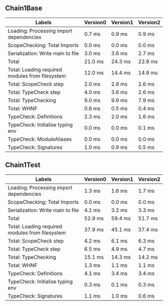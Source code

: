 
## Chain1Base

Labels|Version0|Version1|Version2
---|---|---|---
Loading: Processing import dependencies|0.7 ms|0.9 ms|0.9 ms
ScopeChecking: Total Imports|0.0 ms|0.0 ms|0.0 ms
Serialization: Write main to file|3.0 ms|3.6 ms|2.7 ms
Total|21.0 ms|24.3 ms|22.8 ms
Total: Loading required modules from filesystem|12.0 ms|14.4 ms|14.9 ms
Total: ScopeCheck step|2.0 ms|2.8 ms|2.6 ms
Total: TypeCheck step|4.0 ms|3.6 ms|2.6 ms
Total: TypeChecking|9.0 ms|9.9 ms|7.9 ms
Total: WHNF|0.6 ms|0.5 ms|0.4 ms
TypeCheck: Definitions|2.3 ms|2.0 ms|1.6 ms
TypeCheck: Initialise typing env|0.0 ms|0.0 ms|0.1 ms
TypeCheck: ModuleAliases|0.0 ms|0.0 ms|0.0 ms
TypeCheck: Signatures|1.0 ms|0.9 ms|0.5 ms


## Chain1Test

Labels|Version0|Version1|Version2
---|---|---|---
Loading: Processing import dependencies|1.3 ms|1.6 ms|1.7 ms
ScopeChecking: Total Imports|0.0 ms|0.0 ms|0.0 ms
Serialization: Write main to file|4.1 ms|3.2 ms|3.3 ms
Total|52.9 ms|59.4 ms|51.7 ms
Total: Loading required modules from filesystem|37.9 ms|45.1 ms|37.4 ms
Total: ScopeCheck step|4.2 ms|6.1 ms|6.3 ms
Total: TypeCheck step|6.5 ms|4.9 ms|4.7 ms
Total: TypeChecking|15.1 ms|14.3 ms|14.2 ms
Total: WHNF|1.3 ms|1.1 ms|1.1 ms
TypeCheck: Definitions|4.1 ms|3.4 ms|3.4 ms
TypeCheck: Initialise typing env|0.3 ms|0.1 ms|0.3 ms
TypeCheck: Signatures|1.1 ms|1.0 ms|0.6 ms

